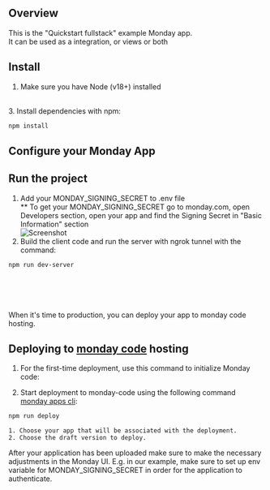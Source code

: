 ## Overview

This is the "Quickstart fullstack" example Monday app.
<br>It can be used as a integration, or views or both


## Install

1. Make sure you have Node (v18+) installed

<br>
3. Install dependencies with npm:

```bash
npm install
```

## Configure your Monday App

## Run the project

1. Add your MONDAY_SIGNING_SECRET to .env file
   <br> \*\* To get your MONDAY_SIGNING_SECRET go to monday.com, open Developers section, open your app and find the Signing Secret in "Basic Information" section
   <br> ![Screenshot](https://dapulse-res.cloudinary.com/image/upload/f_auto,q_auto/remote_mondaycom_static/uploads/VladMystetskyi/4db4f03e-67a5-482d-893e-033db67ee09b_monday-Apps2020-05-1901-31-26.png)
2. Build the client code and run the server with ngrok tunnel with the command:

```bash
npm run dev-server
```


<br><br><br><br>
When it's time to production, you can deploy your app to monday code hosting.

## Deploying to [monday code](https://developer.monday.com/apps/docs/hosting-your-app-with-monday-code) hosting


1. For the first-time deployment, use this command to initialize Monday code:

2. Start deployment to monday-code using the following command [monday apps cli](https://github.com/mondaycom/monday-code-cli#mapps-codepush):


```bash
npm run deploy
```

    1. Choose your app that will be associated with the deployment.
    2. Choose the draft version to deploy.

After your application has been uploaded make sure to make the necessary adjustments in the Monday UI.
E.g. in our example, make sure to set up env variable for MONDAY_SIGNING_SECRET in order for the application 
to authenticate.